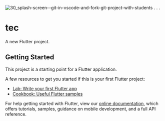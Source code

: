 ![30_splash-screen--git-in-vscode-and-fork-git-project-with-students](https://user-images.githubusercontent.com/101221304/160471844-ad9dedaa-faa0-4f86-b06c-3feca8ebfa05.png)
.
.
.




# tec

A new Flutter project.

## Getting Started

This project is a starting point for a Flutter application.

A few resources to get you started if this is your first Flutter project:

- [Lab: Write your first Flutter app](https://flutter.dev/docs/get-started/codelab)
- [Cookbook: Useful Flutter samples](https://flutter.dev/docs/cookbook)

For help getting started with Flutter, view our
[online documentation](https://flutter.dev/docs), which offers tutorials,
samples, guidance on mobile development, and a full API reference.
